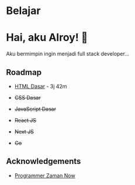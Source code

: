 # Belajar

# Hai, aku Alroy! 👋

Aku bermimpin ingin menjadi full stack developer...

## Roadmap

- [HTML Dasar](https://github.com/alroyrasyidresan/belajar/tree/main/belajar-html-dasar-pzn) - 3j 42m

- ~~CSS Dasar~~

- ~~JavaScript Dasar~~

- ~~React JS~~

- ~~Next JS~~

- ~~Go~~

## Acknowledgements

- [Programmer Zaman Now](https://www.programmerzamannow.com/)
